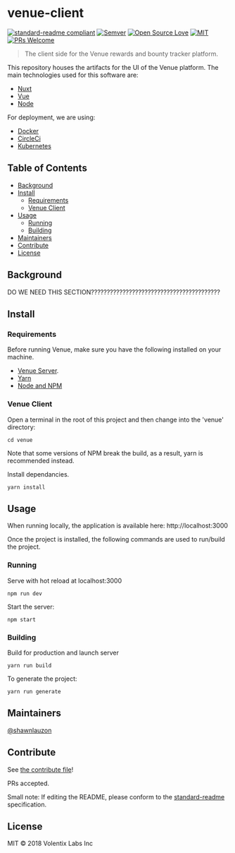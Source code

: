 # venue-client

[![standard-readme compliant](https://img.shields.io/badge/standard--readme-OK-green.svg?style=flat-square)](https://github.com/RichardLitt/standard-readme)
[![Semver](http://img.shields.io/SemVer/2.0.0.png)](http://semver.org/spec/v2.0.0.html)
[![Open Source Love](https://badges.frapsoft.com/os/v3/open-source.svg?v=102)](https://github.com/ellerbrock/open-source-badge/)
[![MIT](https://badges.frapsoft.com/os/mit/mit.svg?v=102)](https://github.com/ellerbrock/open-source-badge/)
[![PRs Welcome](https://img.shields.io/badge/PRs-welcome-brightgreen.svg?style=flat-square)](http://makeapullrequest.com)

> The client side for the Venue rewards and bounty tracker platform.

This repository houses the artifacts for the UI of the Venue platform. The main technologies used for this software are:

  * [Nuxt](https://nuxtjs.org/)
  * [Vue](https://vuejs.org/)
  * [Node](https://nodejs.org/)

For deployment, we are using:

  * [Docker](https://www.docker.com/)
  * [CircleCi](https://circleci.com/)
  * [Kubernetes](https://kubernetes.io/)

## Table of Contents

- [Background](#background)
- [Install](#install)
  - [Requirements](#requirements)
  - [Venue Client](#venue-client)
- [Usage](#usage)
  - [Running](#running)
  - [Building](#building)
- [Maintainers](#maintainers)
- [Contribute](#contribute)
- [License](#license)

## Background

DO WE NEED THIS SECTION?????????????????????????????????????????

## Install

### Requirements

Before running Venue, make sure you have the following installed on your machine.

  * [Venue Server](https://github.com/volentix/venue-server).
  * [Yarn](https://yarnpkg.com/lang/en/)
  * [Node and NPM](https://nodejs.org/)

### Venue Client

Open a terminal in the root of this project and then change into the 'venue' directory:

```
cd venue
```

Note that some versions of NPM break the build, as a result, yarn is recommended instead.

Install dependancies.
```
yarn install
```

## Usage

When running locally, the application is available here: http://localhost:3000

Once the project is installed, the following commands are used to run/build the project.


### Running
Serve with hot reload at localhost:3000
```
npm run dev
```
Start the server:
```
npm start
```

### Building

Build for production and launch server
```
yarn run build
```

To generate the project:
```
yarn run generate
```

## Maintainers

[@shawnlauzon](https://github.com/shawnlauzon)

## Contribute

See [the contribute file](contribute.md)!

PRs accepted.

Small note: If editing the README, please conform to the [standard-readme](https://github.com/RichardLitt/standard-readme) specification.

## License

MIT © 2018 Volentix Labs Inc
